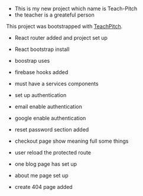 - This is my new project which name is Teach-Pitch
- the teacher is a greateful person

This project was bootstrapped with [TeachPitch](https://teach-pitch-project.web.app/).

- React router added and project set up

- React bootstrap install
- boostrap uses
- firebase hooks added
- must have a services components 
- set up authentication
- email enable authentication
- google enable authentication
- reset password section added
- checkout page show meaning full some things
- user reload the protected route 
- one blog page has set up
- about me page set up
- create 404 page added


